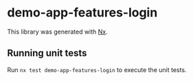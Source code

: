 # demo-app-features-login

This library was generated with [Nx](https://nx.dev).

## Running unit tests

Run `nx test demo-app-features-login` to execute the unit tests.
